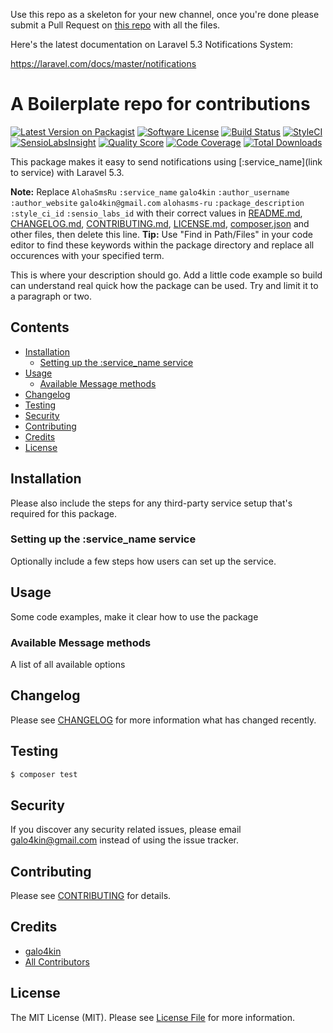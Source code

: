 Use this repo as a skeleton for your new channel, once you're done please submit a Pull Request on [this repo](https://github.com/laravel-notification-channels/new-channels) with all the files.

Here's the latest documentation on Laravel 5.3 Notifications System: 

https://laravel.com/docs/master/notifications

# A Boilerplate repo for contributions

[![Latest Version on Packagist](https://img.shields.io/packagist/v/laravel-notification-channels/alohasms-ru.svg?style=flat-square)](https://packagist.org/packages/laravel-notification-channels/alohasms-ru)
[![Software License](https://img.shields.io/badge/license-MIT-brightgreen.svg?style=flat-square)](LICENSE.md)
[![Build Status](https://img.shields.io/travis/laravel-notification-channels/alohasms-ru/master.svg?style=flat-square)](https://travis-ci.org/laravel-notification-channels/alohasms-ru)
[![StyleCI](https://styleci.io/repos/:style_ci_id/shield)](https://styleci.io/repos/:style_ci_id)
[![SensioLabsInsight](https://img.shields.io/sensiolabs/i/:sensio_labs_id.svg?style=flat-square)](https://insight.sensiolabs.com/projects/:sensio_labs_id)
[![Quality Score](https://img.shields.io/scrutinizer/g/laravel-notification-channels/alohasms-ru.svg?style=flat-square)](https://scrutinizer-ci.com/g/laravel-notification-channels/alohasms-ru)
[![Code Coverage](https://img.shields.io/scrutinizer/coverage/g/laravel-notification-channels/alohasms-ru/master.svg?style=flat-square)](https://scrutinizer-ci.com/g/laravel-notification-channels/alohasms-ru/?branch=master)
[![Total Downloads](https://img.shields.io/packagist/dt/laravel-notification-channels/alohasms-ru.svg?style=flat-square)](https://packagist.org/packages/laravel-notification-channels/alohasms-ru)

This package makes it easy to send notifications using [:service_name](link to service) with Laravel 5.3.

**Note:** Replace ```AlohaSmsRu``` ```:service_name``` ```galo4kin``` ```:author_username``` ```:author_website``` ```galo4kin@gmail.com``` ```alohasms-ru``` ```:package_description``` ```:style_ci_id``` ```:sensio_labs_id``` with their correct values in [README.md](README.md), [CHANGELOG.md](CHANGELOG.md), [CONTRIBUTING.md](CONTRIBUTING.md), [LICENSE.md](LICENSE.md), [composer.json](composer.json) and other files, then delete this line.
**Tip:** Use "Find in Path/Files" in your code editor to find these keywords within the package directory and replace all occurences with your specified term.

This is where your description should go. Add a little code example so build can understand real quick how the package can be used. Try and limit it to a paragraph or two.



## Contents

- [Installation](#installation)
	- [Setting up the :service_name service](#setting-up-the-:service_name-service)
- [Usage](#usage)
	- [Available Message methods](#available-message-methods)
- [Changelog](#changelog)
- [Testing](#testing)
- [Security](#security)
- [Contributing](#contributing)
- [Credits](#credits)
- [License](#license)


## Installation

Please also include the steps for any third-party service setup that's required for this package.

### Setting up the :service_name service

Optionally include a few steps how users can set up the service.

## Usage

Some code examples, make it clear how to use the package

### Available Message methods

A list of all available options

## Changelog

Please see [CHANGELOG](CHANGELOG.md) for more information what has changed recently.

## Testing

``` bash
$ composer test
```

## Security

If you discover any security related issues, please email galo4kin@gmail.com instead of using the issue tracker.

## Contributing

Please see [CONTRIBUTING](CONTRIBUTING.md) for details.

## Credits

- [galo4kin](https://github.com/:author_username)
- [All Contributors](../../contributors)

## License

The MIT License (MIT). Please see [License File](LICENSE.md) for more information.

